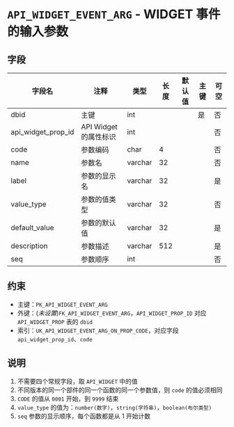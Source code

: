 # `API_WIDGET_EVENT_ARG` - WIDGET 事件的输入参数

## 字段

| 字段名             | 注释                  | 类型    | 长度 | 默认值 | 主键 | 可空 |
| ------------------ | --------------------- | ------- | ---- | ------ | ---- | ---- |
| dbid               | 主键                  | int     |      |        | 是   | 否   |
| api_widget_prop_id | API Widget 的属性标识 | int     |      |        |      | 否   |
| code               | 参数编码              | char    | 4    |        |      | 否   |
| name               | 参数名                | varchar | 32   |        |      | 否   |
| label              | 参数的显示名          | varchar | 32   |        |      | 是   |
| value_type         | 参数的值类型          | varchar | 32   |        |      | 否   |
| default_value      | 参数的默认值          | varchar | 32   |        |      | 是   |
| description        | 参数描述              | varchar | 512  |        |      | 是   |
| seq                | 参数顺序              | int     |      |        |      | 否   |

## 约束

* 主键：`PK_API_WIDGET_EVENT_ARG`
* 外键：(*未设置*)`FK_API_WIDGET_EVENT_ARG`，`API_WIDGET_PROP_ID` 对应 `API_WIDGET_PROP` 表的 `dbid`
* 索引：`UK_API_WIDGET_EVENT_ARG_ON_PROP_CODE`，对应字段 `api_widget_prop_id`、`code`

## 说明

1. 不需要四个常规字段，取 `API_WIDGET` 中的值
2. 不同版本的同一个部件的同一个函数的同一个参数值，则 `code` 的值必须相同
3. `CODE` 的值从 `0001` 开始，到 `9999` 结束
4. `value_type` 的值为：`number(数字)`，`string(字符串)`，`boolean(布尔类型)`
5. `seq` 参数的显示顺序，每个函数都是从 1 开始计数
